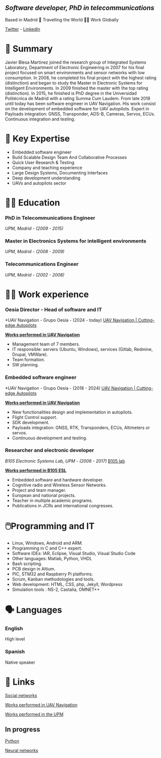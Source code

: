 <!--
**jblesa/jblesa** is a ✨ _special_ ✨ repository because its `README.md` (this file) appears on your GitHub profile.

Here are some ideas to get you started:

- 🔭 I’m currently working on ...
- 🌱 I’m currently learning ...
- 👯 I’m looking to collaborate on ...
- 🤔 I’m looking for help with ...
- 💬 Ask me about ...
- 📫 How to reach me: ...
- 😄 Pronouns: ...
- ⚡ Fun fact: ...
-->

## ***Software developer, PhD in telecommunications***

Based in Madrid  🛫 Travelling the World 👨‍💻 Work Globally

[Twitter](https://twitter.com/jblesa) - [LinkedIn](https://www.notion.so/jblesa/4ab06e1016ad403caf312e8aa06d1657)

# 📑 Summary

Javier Blesa Martinez joined the research group of Integrated Systems Laboratory, Department of Electronic Engineering in 2007 for his final project focused on smart environments and sensor networks with low consumption. 
In 2008, he completed his final project with the highest rating (distinction) and began to study the Master in Electronic Systems for Intelligent Environments. In 2009 finished the master with the top rating (distinction). In 2015, he finished is PhD degree in the Universidad Politécnica de Madrid with a rating Summa Cum Laudem. 
From late 2018 until today has been software engineer in UAV Navigation. His work consist on the development of embedded software for UAV autopilots. Expert in Payloads integration: GNSS, Transponder, ADS-B, Cameras, Servos, ECUs. Continuous integration and testing.

# 🔑 **Key Expertise**

- Embedded software engineer
- Build Scalable Design Team And Collaborative Processes
- Quick User Research & Testing
- Company and teaching experience
- Large Design Systems, Documenting Interfaces
- Deep development understanding
- UAVs and autopilots sector

# 👨‍🏫 Education

### PhD in Telecommunications Engineer

*UPM, Madrid - (2009 - 2015)*

### Master in Electronics Systems for intelligent environments

*UPM, Madrid - (2008 - 2009)*

### Telecommunications Engineer

*UPM, Madrid - (2002 - 2008)*

# 👨‍💻 Work experience

### Oesía Director - Head of software and IT

*UAV Navigation - Grupo Oesía - (2024 - today)
[UAV Navigation | Cutting-edge Autopilots](https://www.uavnavigation.com/)

[**Works performed in UAV Navigation**](https://www.notion.so/jblesa/d159967c38ff48c2a5733dc84aa214ec?v=a5c31964f8eb4c5a9584eb4161391994)

- Management team of 7 members.
- IT responsible: servers (Ubuntu, Windows), services (Gitlab, Redmine, Drupal, VMWare).
- Team formation.
- SW planning.

### Embedded software engineer

*UAV Navigation - Grupo Oesía - (2018 - 2024)
[UAV Navigation | Cutting-edge Autopilots](https://www.uavnavigation.com/)

[**Works performed in UAV Navigation**](https://www.notion.so/jblesa/d159967c38ff48c2a5733dc84aa214ec?v=a5c31964f8eb4c5a9584eb4161391994)

* New functionalities design and implementation in autopilots.
* Flight Control support.
* SDK development.
* Payloads integration: GNSS, RTK, Transponders, ECUs, Altimeters or servos.
* Continuous development and testing.

### Researcher and electronic developer

*B105 Electronic Systems Lab, UPM - (2006 - 2017)*
[B105 lab](http://elb105.com)

[**Works performed in B105 ESL**](https://www.notion.so/jblesa/e7d86a4f40334939bd87ae0585100eb3?v=2fdf52c474c9430eaa331e64ca74f69a)

* Embedded software and hardware developer.
* Cognitive radio and Wireless Sensor Networks.
* Project and team manager.
* European and national projects.
* Teacher in multiple academic programs.
* Publications in JCRs and international congresses.

# 🖱️Programming and IT

- Linux, Windows, Android and ARM.
- Programming in C and C++ expert.
- Software IDEs: IAR, Eclipse, Visual Studio, Visual Studio Code
- Other languages: Matlab, Python, VHDL
- Bash scripting.
- PCB design in Altium.
- PIC, STM32 and Raspberry Pi platforms.
- Scrum, Kanban methodologies and tools.
- Web development: HTML, CSS, php, Jekyll, Wordpress
- Simulation tools : NS-2, Castalia, OMNET++

# 🗣 Languages

### English

High level

### Spanish

Native speaker

# 🔗 Links

[Social networks](https://www.notion.so/e0e32c8c58ec44beb09ffe5032c0c289)

[Works performed in UAV Navigation](https://www.notion.so/d159967c38ff48c2a5733dc84aa214ec)

[Works performed in the UPM](https://www.notion.so/e7d86a4f40334939bd87ae0585100eb3)

## In progress

[Python](https://www.notion.so/Python-2001141d004048aeb11abbadbea284a9)

[Neural networks](https://www.notion.so/Neural-networks-9aa9f68ab2ba4abe99d4d35c81f7791e)
